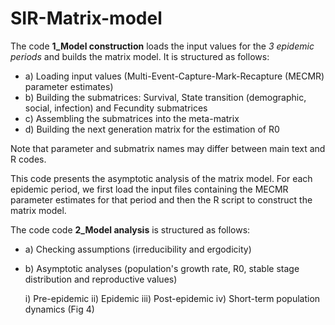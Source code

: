 # SIR-Matrix-model

The code **1_Model construction** loads the input values for the *3 epidemic periods* and builds the matrix model. It is structured as follows:

  * a) Loading input values (Multi-Event-Capture-Mark-Recapture (MECMR) parameter estimates)
  * b) Building the submatrices: Survival, State transition (demographic, social, infection) and Fecundity submatrices
  * c) Assembling the submatrices into the meta-matrix
  * d) Building the next generation matrix for the estimation of R0


Note that parameter and submatrix names may differ between main text and R codes.

This code presents the asymptotic analysis of the matrix model. For each epidemic period, we first load the input files containing the MECMR parameter estimates for that period and then the R script to construct the matrix model.
  
The code code **2_Model analysis** is structured as follows:

  * a) Checking assumptions (irreducibility and ergodicity) 
  * b) Asymptotic analyses (population's growth rate, R0, stable stage distribution and reproductive values)
    
    i) Pre-epidemic
    ii) Epidemic
    iii) Post-epidemic
    iv) Short-term population dynamics (Fig 4)

